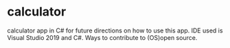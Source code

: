 # calculator
calculator app in C#
for future directions on how to use this app.
IDE used is Visual Studio 2019 and C#.
Ways to contribute to (OS)open source.

